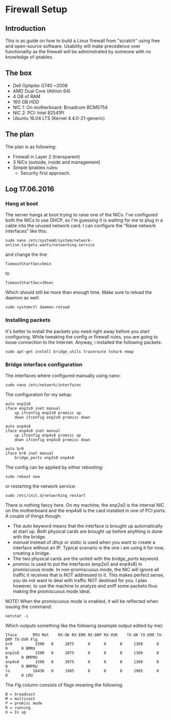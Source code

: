 # Firewall Setup

## Introduction
This is as guide on how to build a Linux firewall from "scratch" using free and open-source software. Usability will make precedence over functionality as the firewall will be administrated by someone with no knowledge of iptables.

## The box
- Dell Optiplex G740 ~2008
- AMD Dual Core (Athlon 64) 
- 4 GB of RAM
- 160 GB HDD 
- NIC 1: On motherboard: Broadcom BCM5754 
- NIC 2: PCI: Intel 82541PI
- Ubuntu 16.04 LTS (Kernel 4.4.0-21-generic)


## The plan
The plan is as following:

- Firewall in Layer 2 (transparent)
- 3 NICs (outside, inside and management)
- Simple Iptables rules:
	- Security first approach.

## Log 17.06.2016

### Hang at boot
The server hangs at boot trying to raise one of the NICs. I've configured both the NICs to use DHCP, so I'm guessing it is waiting for me to plug in a cable into the unused network card. I can configure the "Raise network interfaces" like this:

	sudo nano /etc/systemd/system/network-online.targets.wants/networking.service

and change the line

	TimeoutStartSec=5min

to

	TimeoutStartSec=30sec

Which should still be more than enough time. Make sure to reload the daemon as well:

	sudo systemctl daemon-reload

### Installing packets
It's better to install the packets you need right away before you start configuring. While tweaking the config or firewall rules, you are going to loose connection to the Internet. Anyway, i installed the following packets:

	sudo apt-get install bridge_utils traceroute tshark nmap


### Bridge interface configuration
The interfaces where configured manually using nano:

	sudo nano /etc/network/interfaces

The configuration for my setup:

	auto enp2s0
	iface enp2s0 inet manual
		up ifconfig enp2s0 promisc up
		down ifconfig enp2s0 promisc down

	auto enp4s8
	iface enp4s8 inet manual
		up ifconfig enp4s8 promisc up
		down ifconfig enp4s8 promisc down

	auto br0
	iface br0 inet manual
		bridge_ports enp2s0 enp4s8

The config can be applied by either rebooting:

	sudo reboot now

or restarting the network service:

	sudo /etc/init.d/networking restart

There is nothing fancy here. On my machine, the enp2s0 is the internal NIC on the motherboard and the enp4s8 is the card installed in one of PCI ports. A couple of things though: 

- The *auto* keyword means that the interface is brought up automatically at start up. Both physical cards are brought up before anything is done with the bridge. 
- *manual* instead of *dhcp* or *static* is used when you want to create a interface without an IP. Typical scenario is the one i am using it for now, creating a bridge.
- The two physical cards are the united with the *bridge_ports* keyword. 
- *promisc* is used to put the interfaces (enp2s0 and enp4s8) in promiscuous mode. In non-promiscuous mode, the NIC will ignore all traffic it receives that is NOT addressed to it. This makes perfect sense, you do not want to deal with traffic NOT destined for you. I plan however, to use the machine to analyze and sniff some packets thus making the promiscuous mode ideal.

NOTE! When the promiscuous mode is enabled, it will be reflected when issuing the command:

	netstat -i

Which outputs something like the following (example output edited by me):

	Iface       MTU Met    RX-OK RX-ERR RX-DRP RX-OVR    TX-OK TX-ERR TX-DRP TX-OVR Flg
	br0	         1500   0     2075      0      0      0     1369      0      0      0 BMRU
	enp2s0       1500   0     2075      0      0      0     1369      0      0      0 BMPRU
	enp4s8       1500   0     2075      0      0      0     1369      0      0      0 BMPRU
	lo        	16436   0     1985      0      0      0     1985      0      0      0 LRU

The *Flg* column consists of flags meaning the following:

	B = broadcast
	M = multicast
	P = promisc mode
	R = running
	U = Is up




